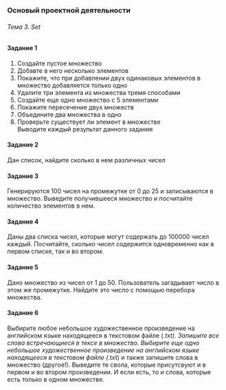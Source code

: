 ### Основый проектной деятельности
###### Тема 3. Set
#### Задание 1
1. Создайте пустое множество
2. Добавте в него несколько элементов
3. Покажите, что при добавлении двух одинаковых элементов в множество добавляется только одно
4. Удалите три элемента из множества тремя способами
5. Создайте еще одно множество с 5 элементами
6. Покажите пересечение двух множеств
7. Объедините два множества в одно
8. Проверьте существует ли элемент в множестве
<br>Выводите каждый результат данного задания

#### Задание 2
Дан список, найдите сколько в нем различных чисел

#### Задание 3
Генерируются 100 чисел на промежутке от 0 до 25 и записываются в множество. Выведите получившееся множество и посчитайте количество элементов в нем.

#### Задание 4
Даны два списка чисел, которые могут содержать до 100000 чисел каждый. Посчитайте, сколько чисел содержится одновременно как в первом списке, так и во втором.

#### Задание 5
Дано множество из чисел от 1 до 50. Пользователь загадывает число в этом же промежутке. Найдите это число с помощью перебора множества.

#### Задание 6
Выбирите любое небольшое художественное произведение на английском языке находящееся в текстовом файле (*.txt). Запишите все слова встречающиеся в тексе в множество.
Выбирите еще одно небольшое художественное произведение на английском языке находящееся в текстовом файле (*.txt) и также запишите слова в множество (другое!). Выведите те свола, которые присутсвуют и в первом и во втором произведении. И если есть, то и слова, которые есть только в одном множестве.



